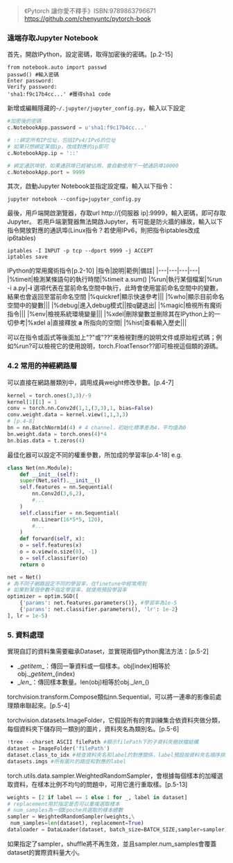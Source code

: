 >《Pytorch 讓你愛不釋手》ISBN:9789863796671
> https://github.com/chenyuntc/pytorch-book

### 遠端存取Jupyter Notebook
首先，開啟IPython，設定密碼，取得加密後的密碼。[p.2-15]
```
from notebook.auto import passwd
passwd() #輸入密碼
Enter password:
Verify password:
'sha1:f9c17b4cc...' #獲得sha1 code
```
新增或編輯隱藏的`~/.jupyter/jupyter_config.py`，輸入以下設定
```python
#加密後的密碼
c.NotebookApp.password = u'sha1:f9c17b4cc...'

# ::綁定所有IP位址，包括IPv4/IPv6的位址
# 如果只想綁定某個ip，改成對應的ip即可
c.NotebookApp.ip = '::'

# 綁定通訊埠號，如果通訊埠已經被佔用，會自動使用下一號通訊埠10000
c.NotebookApp.port = 9999
```
其次，啟動Jupyter Notebook並指定設定檔，輸入以下指令：
```conda
jupyter notebook --config=jupyter_config.py
```
最後，用戶端開啟瀏覽器，存取url <http>http://[伺服器 ip]:9999</http>，輸入密碼，即可存取Jupyter。
若用戶端瀏覽器無法開啟Jupyter，有可能是防火牆的緣故，輸入以下指令開放對應的通訊埠(Linux指令？若使用IPv6，則把指令iptables改成ip6tables)
```
iptables -I INPUT -p tcp --dport 9999 -j ACCEPT
iptables save
```

IPython的常用魔術指令[p.2-10]
|指令|說明|範例|備註|
|---|---|---|---|
|%timeit|檢測某條語句的執行時間|%timeit a.sum()
|%run|執行某個檔案|%run -i a.py|**-i** 選項代表在當前命名空間中執行，此時會使用當前命名空間中的變數，結果也會返回至當前命名空間
|%quickref|顯示快速參考|||
|%who|顯示目前命名空間中的變數|||
|%debug|進入debug模式||按q鍵退出|
|%magic|檢視所有魔術指令|||
|%env|檢視系統環境變量|||
|%xdel|刪除變數並刪除其在IPython上的一切參考|%xdel a|直接釋放 **a** 所指向的空間|
|%hist|查看輸入歷史|||

可以在指令或函式等後面加上"?"或"??"來檢視對應的說明文件或原始程式碼；例如%run?可以檢視它的使用說明，torch.FloatTensor??即可檢視這個類的源碼。

### 4.2 常用的神經網路層
可以直接在網路層類別中，調用成員weight修改參數。[p.4-7]
```python
kernel = torch.ones(3,3)/-9
kernel[1][1] = 1
conv = torch.nn.Conv2d(1,1,(3,3),1, bias=False)
conv.weight.data = kernel.view(1,1,3,3)
# [p.4-8]
bn = nn.BatchNorm1d(4) # 4 channel，初始化標準差為4，平均值為0
bn.weight.data = torch.ones(4)*4
bn.bias.data = t.zeros(4)
```

最佳化器可以設定不同的權重參數，所加成的學習率[p.4-18]
e.g.
```python
class Net(nn.Module):
    def __init__(self):
    super(Net,self).__init__()
    self.features = nn.Sequential(
        nn.Conv2d(3,6,2),
        #...
    )
    self.classifier = nn.Sequential(
        nn.Linear(16*5*5, 120),
        #...
    )
    def forward(self, x):
    o = self.features(x)
    o = o.view(o.size(0), -1)
    o = self.classifier(o)
    return o

net = Net()
# 為不同子網路設定不同的學習率，在finetune中經常用到
# 如果對某個參數不指定學習率，就使用預設學習率
optimizer = optim.SGD([
    {'params': net.features.parameters()}, #學習率為1e-5
    {'params': net.classifier.parameters(), 'lr': 1e-2}
], lr = 1e-5)
```

### 5. 資料處理
實現自訂的資料集需要繼承Dataset，並實現兩個Python魔法方法：[p.5-2]
* \__getitem__：傳回一筆資料或一個樣本。obj[index]相等於obj.\__getitem__(index)
* \__len__：傳回樣本數量。len(obj)相等於obj.\__len__()

torchvision.transform.Compose類似nn.Sequential，可以將一連串的影像前處理類串聯起來。[p.5-4]

torchvision.datasets.ImageFolder，它假設所有的育訓練集合依資料夾做分類，每個資料夾下儲存同一類別的圖片，資料夾名為類別名。[p.5-6]
```python
!tree --charset ASCII filePath #顯示filePath下的子資料夾樹狀檔結構
dataset = ImageFolder('filePath')
dataset.class_to_idx #檢查資料夾名和label的對應關係，label預設按資料夾名順序排序後存成字典
datasets.imgs #所有圖片的路徑和對應的label
```

torch.utils.data.sampler.WeightedRandomSampler，會根據每個樣本的加權選取資料，在樣本比例不均勻的問題中，可用它進行重取樣。[p.5-13]
```python
weights = [2 if label == 1 else 1 for _, label in dataset]
# replacement用於指定是否可以重複選取樣本
# num_samples為一個Epoche共選取的樣本總數
sampler = WeightedRandomSampler(weights,\
 num_samples=len(dataset), replacement=True)
dataloader = DataLoader(dataset, batch_size=BATCH_SIZE,sampler=sampler)
```
如果指定了sampler，shuffle將不再生效，並且sampler.num_samples會覆蓋dataset的實際資料量大小。

